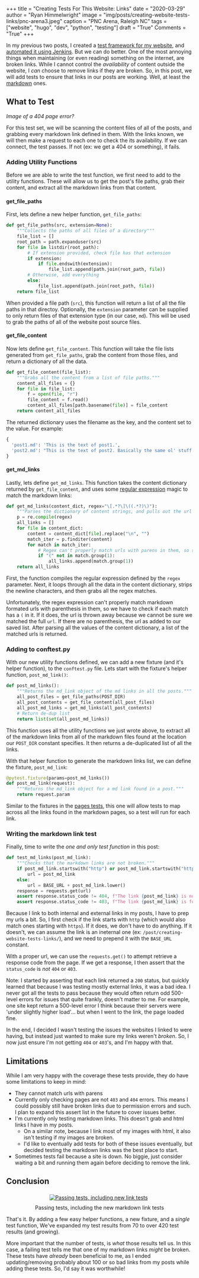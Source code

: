 +++
title  = "Creating Tests For This Website: Links"
date   = "2020-03-29"
author = "Ryan Himmelwright"
image  = "img/posts/creating-website-tests-links/pnc-arena3.jpeg"
caption = "PNC Arena, Raleigh NC"
tags   = ["website", "hugo", "dev", "python", "testing"]
draft  = "True"
Comments = "True"
+++

In my previous two posts, I created a [test framework for my
website](/post/creating-website-tests-pages/), and [automated it using
Jenkins](/post/creating-website-tests-ci/). But we can do better. One of the
most annoying things when maintaining (or even reading) something on the
internet, are broken links. While I cannot control the *availability* of
content outside the website, I *can* choose to remove links if they are
broken. So, in this post, we will add tests to ensure that links in our posts
are working. Well, at least the
[markdown](https://guides.github.com/pdfs/markdown-cheatsheet-online.pdf) ones.

<!--more-->

## What to Test

*Image of a 404 page error?*

For this test set, we will be scanning the content files of all of the posts, and
grabbing every markdown link defined in them. With the links known, we
will then make a request to each one to check the its availability. If we
can connect, the test passes. If not (ex: we get a 404 or something), it fails.


### Adding Utility Functions

Before we are able to write the test function, we first need to add to the
utility functions. These will allow us to get the post's file paths, grab their
content, and extract all the markdown links from that content.

#### get_file_paths

First, lets define a new helper function, `get_file_paths`:

```python
def get_file_paths(src, extension=None):
    """Collects the paths of all files of a directory"""
    file_list = []
    root_path = path.expanduser(src)
    for file in listdir(root_path):
        # If extension provided, check file has that extension
        if extension:
            if file.endswith(extension):
                file_list.append(path.join(root_path, file))
        # Otherwise, add everything
        else:
            file_list.append(path.join(root_path, file))
    return file_list
```

When provided a file path (`src`), this function will return a list of all the
file paths in that directoy. Optionally, the `extension` parameter can be
supplied to only return files of that extension type (in our case, `md`). This
will be used to grab the paths of all of the website post source files.


#### get_file_content

Now lets define `get_file_content`. This function will take the file lists
generated from `get_file_paths`, grab the content from those files,
and return a dictionary of all the data.

```python
def get_file_content(file_list):
    """Grabs all the content from a list of file paths."""
    content_all_files = {}
    for file in file_list:
        f = open(file, "r")
        file_content = f.read()
        content_all_files[path.basename(file)] = file_content
    return content_all_files
```

The returned dictionary uses the filename as the key, and the content set to the
value. For example:

```python
{
  'post1.md': 'This is the text of post1.',
  'post2.md': "This is the text of post2. Basically the same ol' stuff."
}

```

#### get_md_links

Lastly, lets define `get_md_links`. This function takes the content dictionary
returned by `get_file_content`, and uses some [regular
expression](https://en.wikipedia.org/wiki/Regular_expression) magic to match
the markdown links:

```python
def get_md_links(content_dict, regex="\[.*?\]\((.*?)\)"):
    """Parses the dictionary of content strings, and pulls out the url of any links."""
    p = re.compile(regex)
    all_links = []
    for file in content_dict:
        content = content_dict[file].replace("\n", "")
        match_iter = p.finditer(content)
        for match in match_iter:
            # Regex can't properly match urls with parens in them, so skip.
            if "(" not in match.group(1):
                all_links.append(match.group(1))
    return all_links
```

First, the function compiles the regular expression defined by the `regex`
parameter. Next, it loops through all the data in the content dictionary,
strips the newline characters, and then grabs all the regex matches.

Unfortunately, the regex expression can't properly match markdown formated urls
with parenthesis in them, so we have to check if each match has a `(` in it. If
it does, the url is thrown away because we cannot be sure we matched the full
`url`. If there are no parenthesis, the url as added to our saved list. After
parsing all the values of the content dictionary, a list of the matched urls is
returned.

### Adding to conftest.py

With our new utility functions defined, we can add a new fixture (and it's
helper function), to the `conftest.py` file. Lets start with the fixture's
helper function, `post_md_link()`:

```python
def post_md_links():
    """Returns the md_link object of the md links in all the posts."""
    all_post_files = get_file_paths(POST_DIR)
    all_post_contents = get_file_content(all_post_files)
    all_post_md_links = get_md_links(all_post_contents)
    # Return de-dup list
    return list(set(all_post_md_links))
```

This function uses all the utility functions we just wrote above, to extract
all of the markdown links from all of the markdown files found at the location
our `POST_DIR` constant specifies. It then returns a de-duplicated list of all
the links.


With that helper function to generate the markdown links list, we can define
the fixture, `post_md_link`:

```python
@pytest.fixture(params=post_md_links())
def post_md_link(request):
    """Returns the md_link object for a md link found in a post."""
    return request.param
```

Similar to the fixtures in the [pages
tests](/post/creating-website-tests-pages/), this one will allow tests to map
across all the links found in the markdown pages, so a test will run for each
link.


### Writing the markdown link test

Finally, time to write the *one and only test function* in this post:

```python
def test_md_links(post_md_link):
    """Checks that the markdown links are not broken."""
    if post_md_link.startswith("http") or post_md_link.startswith("https"):
        url = post_md_link
    else:
        url = BASE_URL + post_md_link.lower()
    response = requests.get(url)
    assert response.status_code != 404, f"The link {post_md_link} is not found."
    assert response.status_code != 403, f"The link {post_md_link} is forbidden."
```

Because I link to both internal and external links in my posts, I have to prep
my urls a bit. So, I first check if the link starts with `http` (which would
also match ones starting with `https`). If it does, we don't have to do
anything. If it doesn't, we can assume the link is an ineternal one (ex:
`/post/creating-website-tests-links/`), and we need to prepend it with the
`BASE_URL` constant.

With a proper url, we can use the `requests.get()` to attempt retrieve a
response code from the page. If we get a response, I then assert that the
`status_code` is *not* `404` or `403`.

Note: I started by asserting that each link returned a `200` status, but
quickly learned that because I was testing mostly external links, it was a bad
idea. I never got all the tests to pass because they would often return odd
500-level errors for issues that quite frankly, doesn't matter to me. For
example, one site kept return a 500-level error I think because their servers
were 'under slightly higher load'... but when I went to the link, the page
loaded fine.

In the end, I decided I wasn't testing the issues the websites I linked to were
having, but instead just wanted to make sure my links weren't *broken*. So, I
now just ensure I'm not getting `404` or `403`'s, and I'm happy with that.


## Limitations

While I am very happy with the coverage these tests provide, they do have some
limitations to keep in mind:

- They cannot match urls with parens
- Currently only checking pages are not `403` and `404` errors. This means I
    could possibly still have broken links due to permission errors and such. I
    plan to expand this assert list in the future to cover issues better.
- I'm currently only testing markdown links. This doesn't grab and html links I
    have in my posts.
    - On a similar note, because I link most of my images with html, it also
        isn't testing if my images are broken.
    - I'd like to eventually add tests for both of these issues eventually, but
        decided testing the markdown links was the best place to start.
- Sometimes tests fail because a site is down. No biggie, just consider waiting
    a bit and running them again before deciding to remove the link.

## Conclusion

<center>
<a href="/img/posts/creating-website-tests-links/passing-links-tests.png">
<img alt="Passing tests, including new link tests" src="/img/posts/creating-website-tests-links/passing-link-tests.png" style="max-width: 100%; padding: 5px 15px 10px 10px"/></a>
<div class="caption">Passing tests, including the new markdown link tests</div>
</center>

That's it. By adding a few easy helper functions, a new fixture, and a *single*
test function, We've expanded my test results from 70 to over 420 test results
(and growing).

More important that the number of tests, is *what* those results
tell us. In this case, a failing test tells me that one of my markdown links
*might* be broken. These tests have *already* been beneficial to me, as I ended
updating/removing probably about 100 or so bad links from my posts while
adding these tests. So, I'd say it was worthwhile!

